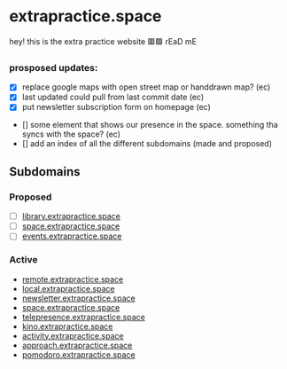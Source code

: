 # extrapractice.space

hey! this is the extra practice website 🟥🟩 rEaD mE

### prosposed updates:
- [X] replace google maps with open street map or handdrawn map? (ec)
- [X] last updated could pull from last commit date (ec)
- [X] put newsletter subscription form on homepage (ec)
- [] some element that shows our presence in the space. something tha syncs with the space? (ec)
- [] add an index of all the different subdomains (made and proposed)

## Subdomains

### Proposed  
- [ ] [library.extrapractice.space](https://library.extrapractice.space)  
- [ ] [space.extrapractice.space](https://space.extrapractice.space)  
- [ ] [events.extrapractice.space](https://events.extrapractice.space)  

### Active  
- [remote.extrapractice.space](https://remote.extrapractice.space)  
- [local.extrapractice.space](https://local.extrapractice.space)  
- [newsletter.extrapractice.space](https://newsletter.extrapractice.space)  
- [space.extrapractice.space](https://space.extrapractice.space)  
- [telepresence.extrapractice.space](https://telepresence.extrapractice.space)  
- [kino.extrapractice.space](https://kino.extrapractice.space)  
- [activity.extrapractice.space](https://activity.extrapractice.space)  
- [approach.extrapractice.space](https://approach.extrapractice.space)  
- [pomodoro.extrapractice.space](https://pomodoro.extrapractice.space)  
